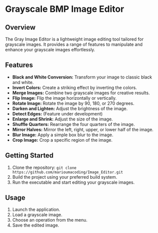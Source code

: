 # Grayscale BMP Image Editor

## Overview
The Gray Image Editor is a lightweight image editing tool tailored for grayscale images. It provides a range of features to manipulate and enhance your grayscale images effortlessly.

## Features
- **Black and White Conversion:** Transform your image to classic black and white.
- **Invert Colors:** Create a striking effect by inverting the colors.
- **Merge Images:** Combine two grayscale images for creative results.
- **Flip Image:** Flip the image horizontally or vertically.
- **Rotate Image:** Rotate the image by 90, 180, or 270 degrees.
- **Darken and Lighten:** Adjust the brightness of the image.
- **Detect Edges:** (Feature under development)
- **Enlarge and Shrink:** Adjust the size of the image.
- **Shuffle Quarters:** Rearrange the four quarters of the image.
- **Mirror Halves:** Mirror the left, right, upper, or lower half of the image.
- **Blur Image:** Apply a simple box blur to the image.
- **Crop Image:** Crop a specific region of the image.

## Getting Started
1. Clone the repository: `git clone https://github.com/marioumacoding/Image_Editor.git`
2. Build the project using your preferred build system.
3. Run the executable and start editing your grayscale images.

## Usage
1. Launch the application.
2. Load a grayscale image.
3. Choose an operation from the menu.
4. Save the edited image.
